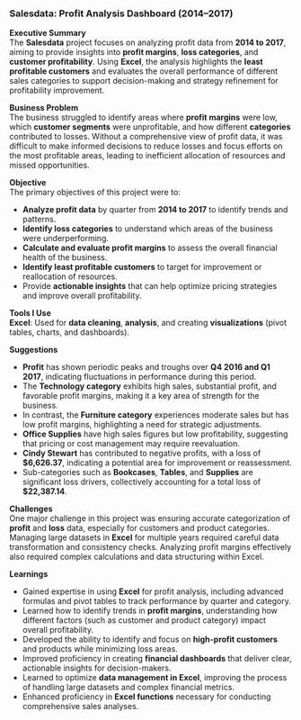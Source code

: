 ### **Salesdata: Profit Analysis Dashboard (2014–2017)**

**Executive Summary**  
The **Salesdata** project focuses on analyzing profit data from **2014 to 2017**, aiming to provide insights into **profit margins**, **loss categories**, and **customer profitability**. Using **Excel**, the analysis highlights the **least profitable customers** and evaluates the overall performance of different sales categories to support decision-making and strategy refinement for profitability improvement.

**Business Problem**  
The business struggled to identify areas where **profit margins** were low, which **customer segments** were unprofitable, and how different **categories** contributed to losses. Without a comprehensive view of profit data, it was difficult to make informed decisions to reduce losses and focus efforts on the most profitable areas, leading to inefficient allocation of resources and missed opportunities.

**Objective**  
The primary objectives of this project were to:  
- **Analyze profit data** by quarter from **2014 to 2017** to identify trends and patterns.  
- **Identify loss categories** to understand which areas of the business were underperforming.  
- **Calculate and evaluate profit margins** to assess the overall financial health of the business.  
- **Identify least profitable customers** to target for improvement or reallocation of resources.  
- Provide **actionable insights** that can help optimize pricing strategies and improve overall profitability.

**Tools I Use**  
**Excel**: Used for **data cleaning**, **analysis**, and creating **visualizations** (pivot tables, charts, and dashboards).

**Suggestions**  
- **Profit** has shown periodic peaks and troughs over **Q4 2016 and Q1 2017**, indicating fluctuations in performance during this period.  
- The **Technology category** exhibits high sales, substantial profit, and favorable profit margins, making it a key area of strength for the business.  
- In contrast, the **Furniture category** experiences moderate sales but has low profit margins, highlighting a need for strategic adjustments.  
- **Office Supplies** have high sales figures but low profitability, suggesting that pricing or cost management may require reevaluation.  
- **Cindy Stewart** has contributed to negative profits, with a loss of **$6,626.37**, indicating a potential area for improvement or reassessment.  
- Sub-categories such as **Bookcases**, **Tables**, and **Supplies** are significant loss drivers, collectively accounting for a total loss of **$22,387.14**.

**Challenges**  
One major challenge in this project was ensuring accurate categorization of **profit** and **loss** data, especially for customers and product categories. Managing large datasets in **Excel** for multiple years required careful data transformation and consistency checks. Analyzing profit margins effectively also required complex calculations and data structuring within Excel.

**Learnings**  
- Gained expertise in using **Excel** for profit analysis, including advanced formulas and pivot tables to track performance by quarter and category.  
- Learned how to identify trends in **profit margins**, understanding how different factors (such as customer and product category) impact overall profitability.  
- Developed the ability to identify and focus on **high-profit customers** and products while minimizing loss areas.  
- Improved proficiency in creating **financial dashboards** that deliver clear, actionable insights for decision-makers.  
- Learned to optimize **data management in Excel**, improving the process of handling large datasets and complex financial metrics.  
- Enhanced proficiency in **Excel functions** necessary for conducting comprehensive sales analyses.
